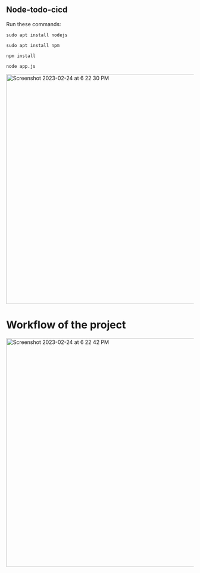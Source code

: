 ## Node-todo-cicd

Run these commands:

`sudo apt install nodejs`

`sudo apt install npm`

`npm install`

`node app.js`

<img width="618" alt="Screenshot 2023-02-24 at 6 22 30 PM" src="![image](https://github.com/kienle1819/kienletv/assets/18485689/e024d425-d820-4a87-b760-00245c19b421)
">

# Workflow of the project
<img width="615" alt="Screenshot 2023-02-24 at 6 22 42 PM" src="![image](https://github.com/kienle1819/kienletv/assets/18485689/acbbd50b-3948-40c2-898a-d08d96e74424)
">


